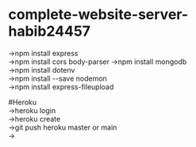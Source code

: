 # complete-website-server-habib24457  
->npm install express  
->npm install cors body-parser
->npm install mongodb  
->npm install dotenv  
->npm install --save nodemon  
->npm install express-fileupload  


#Heroku  
->heroku login  
->heroku create  
->git push heroku master or main  
->